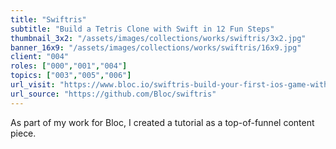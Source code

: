 ```yaml
---
title: "Swiftris"
subtitle: "Build a Tetris Clone with Swift in 12 Fun Steps"
thumbnail_3x2: "/assets/images/collections/works/swiftris/3x2.jpg"
banner_16x9: "/assets/images/collections/works/swiftris/16x9.jpg"
client: "004"
roles: ["000","001","004"]
topics: ["003","005","006"]
url_visit: "https://www.bloc.io/swiftris-build-your-first-ios-game-with-swift"
url_source: "https://github.com/Bloc/swiftris"
---
```

As part of my work for Bloc, I created a tutorial as a top-of-funnel content piece.
